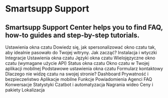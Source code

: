 # Smartsupp Support
## Smartsupp Support Center helps you to find FAQ, how-to guides and step-by-step tutorials.
Ustawienia okna czatu 
Dowiedz się, jak spersonalizować okno czatu tak, aby idealnie pasowało do Twojej witryny. 
Jak zacząć? 
Instalacja i wtyczki 
Integracje 
Ustawienia okna czatu 
Języki okna czatu 
Wielojęzyczne okno czatu (wymagane użycie API) 
Status okna czatu 
Okno czatu w Twojej aplikacji mobilnej 
Podstawowe ustawienia okna czatu 
Formularz kontaktowy 
Dlaczego nie widzę czatu na swojej stronie? 
Dashboard 
Prywatność i bezpieczeństwo 
Aplikacje mobilne 
Funkcje 
Powiadomienia 
Agenci 
FAQ 
Konwersacje 
Statystyki 
Czatbot i automatyzacja 
Nagrania wideo 
Ceny i pakiety 
Lokalizacja

